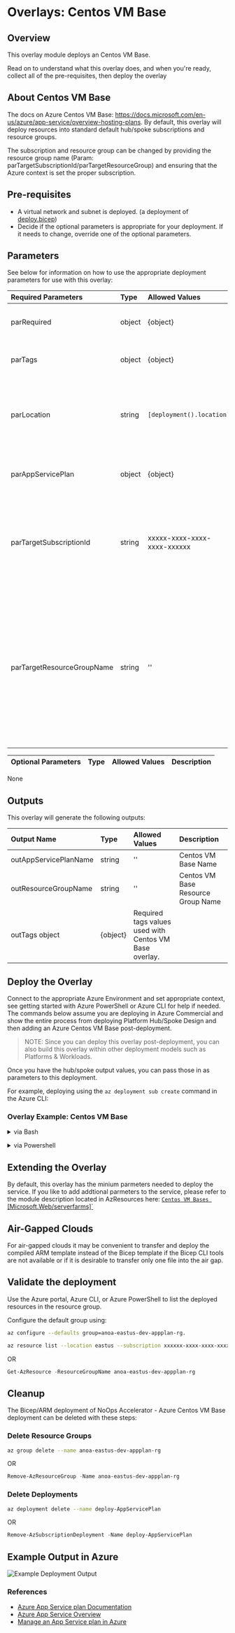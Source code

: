 # Overlays: Centos VM Base

## Overview

This overlay module deploys an Centos VM Base.

Read on to understand what this overlay does, and when you're ready, collect all of the pre-requisites, then deploy the overlay

## About Centos VM Base

The docs on Azure Centos VM Base: <https://docs.microsoft.com/en-us/azure/app-service/overview-hosting-plans>. By default, this overlay will deploy resources into standard default hub/spoke subscriptions and resource groups.  

The subscription and resource group can be changed by providing the resource group name (Param: parTargetSubscriptionId/parTargetResourceGroup) and ensuring that the Azure context is set the proper subscription.  

## Pre-requisites

* A virtual network and subnet is deployed. (a deployment of [deploy.bicep](../../../../bicep/platforms/lz-platform-scca-hub-3spoke/deploy.bicep))
* Decide if the optional parameters is appropriate for your deployment. If it needs to change, override one of the optional parameters.

## Parameters

See below for information on how to use the appropriate deployment parameters for use with this overlay:

Required Parameters | Type | Allowed Values | Description
| :-- | :-- | :-- | :-- |
parRequired | object | {object} | Required values used with all resources.
parTags | object | {object} | Required tags values used with all resources.
parLocation | string | `[deployment().location]` | The region to deploy resources into. It defaults to the deployment location.
parAppServicePlan | object | {object} | The oject parameters of the Centos VM Base.
parTargetSubscriptionId | string | xxxxx-xxxx-xxxx-xxxx-xxxxxx |  The subscription ID for the Target Network and resources. It defaults to the deployment subscription.
parTargetResourceGroupName | string | '' | The name of the resource group where the Centos VM Base will be deployed.   If not specified, the resource group name will default to the shared services resource group name and subscription.

Optional Parameters | Type | Allowed Values | Description
| :-- | :-- | :-- | :-- |
None

## Outputs

This overlay will generate the following outputs:

| Output Name | Type | Allowed Values | Description
| :-- | :-- | :-- | :-- |
outAppServicePlanName | string | '' | Centos VM Base Name
outResourceGroupName | string | '' | Centos VM Base Resource Group Name
outTags object | {object} | Required tags values used with Centos VM Base overlay.

## Deploy the Overlay

Connect to the appropriate Azure Environment and set appropriate context, see getting started with Azure PowerShell or Azure CLI for help if needed. The commands below assume you are deploying in Azure Commercial and show the entire process from deploying Platform Hub/Spoke Design and then adding an Azure Centos VM Base post-deployment.

> NOTE: Since you can deploy this overlay post-deployment, you can also build this overlay within other deployment models such as Platforms & Workloads.

Once you have the hub/spoke output values, you can pass those in as parameters to this deployment.

For example, deploying using the `az deployment sub create` command in the Azure CLI:

<h3>Overlay Example: Centos VM Base</h3>

<details>

<summary>via Bash</summary>

```bash
# For Azure Commerical regions
az login
cd src/bicep
cd platforms/lz-platform-scca-hub-3spoke
az deployment sub create \ 
--name contoso \
--subscription xxxxxx-xxxx-xxxx-xxxx-xxxxxxxxx \
--template-file platforms/lz-platform-scca-hub-3spoke/deploy.bicep \
--location eastus \
--parameters @platforms/lz-platform-scca-hub-3spoke/parameters/deploy.parameters.json
cd overlays
cd app-service-plan
az deployment sub create \
   --name deploy-AppServicePlan
   --template-file overlays/app-service-plan/deploy.bicep \
   --parameters @overlays/app-service-plan/parameters/deploy.parameters.json \
   --subscription xxxxxx-xxxx-xxxx-xxxx-xxxxxxxxx \
   --location 'eastus'
```

OR

```bash
# For Azure Government regions
az deployment sub create \
  --template-file overlays/app-service-plan/deploy.bicep \
  --parameters @overlays/app-service-plan/parameters/deploy.parameters.json \
  --subscription xxxxxx-xxxx-xxxx-xxxx-xxxxxxxxx \
  --resource-group anoa-usgovvirginia-platforms-hub-rg \
  --location 'usgovvirginia'
```


</details>
<p>

<details>

<summary>via Powershell</summary>

### PowerShell

```powershell
# For Azure Commerical regions
New-AzSubscriptionDeployment `
  -ManagementGroupId xxxxxxx-xxxx-xxxxxx-xxxxx-xxxx
  -TemplateFile overlays/app-service-plan/deploy.bicepp `
  -TemplateParameterFile overlays/app-service-plan/parameters/deploy.parameters.example.json `
  -Subscription xxxxxx-xxxx-xxxx-xxxx-xxxxxxxxx `
  -ResourceGroup anoa-eastus-platforms-hub-rg `
  -Location 'eastus'
```

OR

```powershell
# For Azure Government regions
New-AzSubscriptionDeployment `
  -ManagementGroupId xxxxxxx-xxxx-xxxxxx-xxxxx-xxxx
  -TemplateFile overlays/app-service-plan/deploy.bicepp `
  -TemplateParameterFile overlays/app-service-plan/parameters/deploy.parameters.example.json `
  -Subscription xxxxxx-xxxx-xxxx-xxxx-xxxxxxxxx `
  -ResourceGroup anoa-usgovvirginia-platforms-hub-rg `
  -Location  'usgovvirginia'
```
</details>
<p>

## Extending the Overlay

By default, this overlay has the minium parmeters needed to deploy the service. If you like to add addtional parmeters to the service, please refer to the module description located in AzResources here: [`Centos VM Bases `[Microsoft.Web/serverfarms]`](D:\source\repos\NoOpsAccelerator\src\bicep\azresources\Modules\Microsoft.Web\serverfarms\readme.md)

## Air-Gapped Clouds

For air-gapped clouds it may be convenient to transfer and deploy the compiled ARM template instead of the Bicep template if the Bicep CLI tools are not available or if it is desirable to transfer only one file into the air gap.

## Validate the deployment

Use the Azure portal, Azure CLI, or Azure PowerShell to list the deployed resources in the resource group.

Configure the default group using:

```bash
az configure --defaults group=anoa-eastus-dev-appplan-rg.
```

```bash
az resource list --location eastus --subscription xxxxxx-xxxx-xxxx-xxxx-xxxxxxxx --resource-group anoa-eastus-dev-appplan-rg
```

OR

```powershell
Get-AzResource -ResourceGroupName anoa-eastus-dev-appplan-rg
```

## Cleanup

The Bicep/ARM deployment of NoOps Accelerator - Azure Centos VM Base deployment can be deleted with these steps:

### Delete Resource Groups

```bash
az group delete --name anoa-eastus-dev-appplan-rg
```

OR

```powershell
Remove-AzResourceGroup -Name anoa-eastus-dev-appplan-rg
```

### Delete Deployments

```bash
az deployment delete --name deploy-AppServicePlan
```

OR

```powershell
Remove-AzSubscriptionDeployment -Name deploy-AppServicePlan
```

## Example Output in Azure

![Example Deployment Output](media/aspExampleDeploymentOutput.png "Example Deployment Output in Azure global regions")

### References

* [Azure App Service plan Documentation](https://docs.microsoft.com/en-us/azure/app-service/overview-hosting-plans/)
* [Azure App Service Overview](https://docs.microsoft.com/en-us/azure/app-service/overview)
* [Manage an App Service plan in Azure](https://docs.microsoft.com/en-us/azure/app-service/app-service-plan-manage)